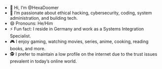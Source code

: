 - 👋 Hi, I’m @HexaDoomer
- 👀 I’m passionate about ethical hacking, cybersecurity, coding, system administration, and building tech.
- 😄 Pronouns: He/Him
- ⚡ Fun fact: I reside in Germany and work as a Systems Integration Specialist.
- 🎮 I enjoy gaming, watching movies, series, anime, cooking, reading books, and more.
- 🕵️ I prefer to maintain a low profile on the internet due to the trust issues prevalent in today’s online world.

<!---
HexaDoomer/HexaDoomer is a ✨ special ✨ repository because its `README.md` (this file) appears on your GitHub profile.
You can click the Preview link to take a look at your changes.
--->
